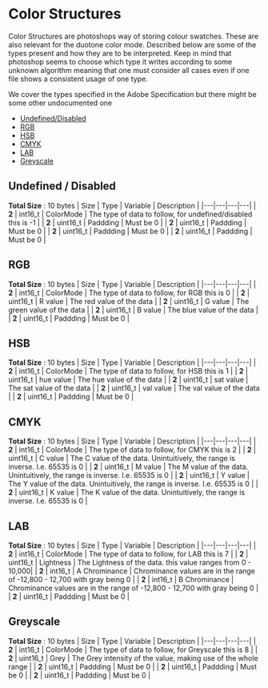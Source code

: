 # Color Structures

Color Structures are photoshops way of storing colour swatches. These are also relevant for the duotone color mode. Described below are some of the types present and how they are to be interpreted. Keep in mind that photoshop seems to choose which type it writes according to some unknown algorithm meaning that one must consider all cases even if one file shows a consistent usage of one type.

We cover the types specified in the Adobe Specification but there might be some other undocumented one

- [Undefined/Disabled](#undefined--disabled)
- [RGB](#rgb)
- [HSB](#hsb)
- [CMYK](#cmyk)
- [LAB](#lab)
- [Greyscale](#greyscale)

## Undefined / Disabled

**Total Size** : 10 bytes
| Size | Type | Variable | Description |
|---|---|---|---|
| **2** | int16_t | ColorMode | The type of data to follow, for undefined/disabled this is -1 |
| **2** | uint16_t | Paddding | Must be 0 |
| **2** | uint16_t | Paddding | Must be 0 |
| **2** | uint16_t | Paddding | Must be 0 |
| **2** | uint16_t | Paddding | Must be 0 |

## RGB

**Total Size** : 10 bytes
| Size | Type | Variable | Description |
|---|---|---|---|
| **2** | int16_t | ColorMode | The type of data to follow, for RGB this is 0 |
| **2** | uint16_t | R value | The red value of the data |
| **2** | uint16_t | G value | The green value of the data |
| **2** | uint16_t | B value | The blue value of the data |
| **2** | uint16_t | Paddding | Must be 0 |



## HSB

**Total Size** : 10 bytes
| Size | Type | Variable | Description |
|---|---|---|---|
| **2** | int16_t | ColorMode | The type of data to follow, for HSB this is 1 |
| **2** | uint16_t | hue value | The hue value of the data |
| **2** | uint16_t | sat value | The sat value of the data |
| **2** | uint16_t | val value | The val value of the data |
| **2** | uint16_t | Paddding | Must be 0 |


## CMYK

**Total Size** : 10 bytes
| Size | Type | Variable | Description |
|---|---|---|---|
| **2** | int16_t | ColorMode | The type of data to follow, for CMYK this is 2 |
| **2** | uint16_t | C value | The C value of the data. Unintuitively, the range is inverse. I.e. 65535 is 0  |
| **2** | uint16_t | M value | The M value of the data. Unintuitively, the range is inverse. I.e. 65535 is 0  |
| **2** | uint16_t | Y value | The Y value of the data. Unintuitively, the range is inverse. I.e. 65535 is 0  |
| **2** | uint16_t | K value | The K value of the data. Unintuitively, the range is inverse. I.e. 65535 is 0  |

## LAB

**Total Size** : 10 bytes
| Size | Type | Variable | Description |
|---|---|---|---|
| **2** | int16_t | ColorMode | The type of data to follow, for LAB this is 7 |
| **2** | uint16_t | Lightness | The Lightness of the data. this value ranges from 0 - 10,000|
| **2** | int16_t | A Chrominance | Chrominance values are in the range of -12,800 - 12,700 with gray being 0  |
| **2** | int16_t | B Chrominance | Chrominance values are in the range of -12,800 - 12,700 with gray being 0  |
| **2** | uint16_t | Paddding | Must be 0 |

## Greyscale

**Total Size** : 10 bytes
| Size | Type | Variable | Description |
|---|---|---|---|
| **2** | int16_t | ColorMode | The type of data to follow, for Greyscale this is 8 |
| **2** | uint16_t | Grey | The Grey intensity of the value, making use of the whole range |
| **2** | uint16_t | Paddding | Must be 0 |
| **2** | uint16_t | Paddding | Must be 0 |
| **2** | uint16_t | Paddding | Must be 0 |